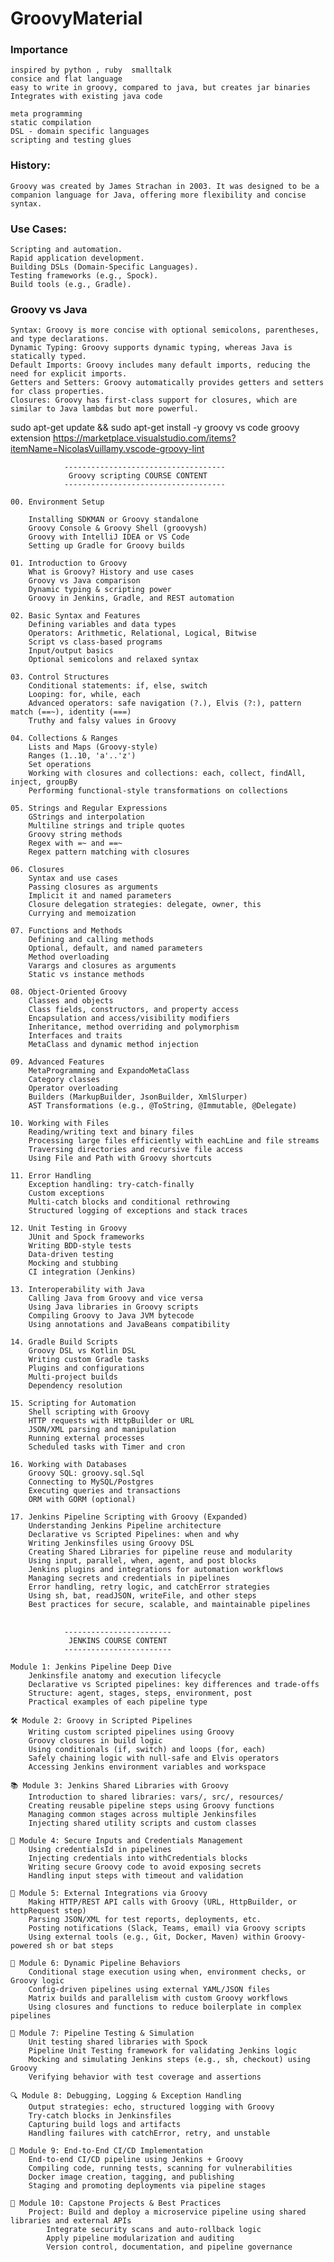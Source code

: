 # GroovyMaterial

### Importance
    inspired by python , ruby  smalltalk 
    consice and flat language
    easy to write in groovy, compared to java, but creates jar binaries
    Integrates with existing java code

    meta programming
    static compilation
    DSL - domain specific languages
    scripting and testing glues

### History: 
    Groovy was created by James Strachan in 2003. It was designed to be a companion language for Java, offering more flexibility and concise syntax.

### Use Cases:
    Scripting and automation.
    Rapid application development.
    Building DSLs (Domain-Specific Languages).
    Testing frameworks (e.g., Spock).
    Build tools (e.g., Gradle).

### Groovy vs Java

    Syntax: Groovy is more concise with optional semicolons, parentheses, and type declarations.
    Dynamic Typing: Groovy supports dynamic typing, whereas Java is statically typed.
    Default Imports: Groovy includes many default imports, reducing the need for explicit imports.
    Getters and Setters: Groovy automatically provides getters and setters for class properties.
    Closures: Groovy has first-class support for closures, which are similar to Java lambdas but more powerful.

sudo apt-get update && sudo apt-get install -y groovy
vs code groovy extension 
    https://marketplace.visualstudio.com/items?itemName=NicolasVuillamy.vscode-groovy-lint


                ------------------------------------
                 Groovy scripting COURSE CONTENT
                ------------------------------------

    00. Environment Setup

        Installing SDKMAN or Groovy standalone
        Groovy Console & Groovy Shell (groovysh)
        Groovy with IntelliJ IDEA or VS Code
        Setting up Gradle for Groovy builds

    01. Introduction to Groovy
        What is Groovy? History and use cases
        Groovy vs Java comparison
        Dynamic typing & scripting power
        Groovy in Jenkins, Gradle, and REST automation

    02. Basic Syntax and Features
        Defining variables and data types
        Operators: Arithmetic, Relational, Logical, Bitwise
        Script vs class-based programs
        Input/output basics
        Optional semicolons and relaxed syntax

    03. Control Structures
        Conditional statements: if, else, switch
        Looping: for, while, each
        Advanced operators: safe navigation (?.), Elvis (?:), pattern match (==~), identity (===)
        Truthy and falsy values in Groovy

    04. Collections & Ranges
        Lists and Maps (Groovy-style)
        Ranges (1..10, 'a'..'z')
        Set operations
        Working with closures and collections: each, collect, findAll, inject, groupBy
        Performing functional-style transformations on collections

    05. Strings and Regular Expressions
        GStrings and interpolation
        Multiline strings and triple quotes
        Groovy string methods
        Regex with =~ and ==~
        Regex pattern matching with closures

    06. Closures
        Syntax and use cases
        Passing closures as arguments
        Implicit it and named parameters
        Closure delegation strategies: delegate, owner, this
        Currying and memoization

    07. Functions and Methods
        Defining and calling methods
        Optional, default, and named parameters
        Method overloading
        Varargs and closures as arguments
        Static vs instance methods

    08. Object-Oriented Groovy
        Classes and objects
        Class fields, constructors, and property access
        Encapsulation and access/visibility modifiers
        Inheritance, method overriding and polymorphism
        Interfaces and traits
        MetaClass and dynamic method injection

    09. Advanced Features
        MetaProgramming and ExpandoMetaClass
        Category classes
        Operator overloading
        Builders (MarkupBuilder, JsonBuilder, XmlSlurper)
        AST Transformations (e.g., @ToString, @Immutable, @Delegate)

    10. Working with Files
        Reading/writing text and binary files
        Processing large files efficiently with eachLine and file streams
        Traversing directories and recursive file access
        Using File and Path with Groovy shortcuts

    11. Error Handling
        Exception handling: try-catch-finally
        Custom exceptions
        Multi-catch blocks and conditional rethrowing
        Structured logging of exceptions and stack traces

    12. Unit Testing in Groovy
        JUnit and Spock frameworks
        Writing BDD-style tests
        Data-driven testing
        Mocking and stubbing
        CI integration (Jenkins)

    13. Interoperability with Java
        Calling Java from Groovy and vice versa
        Using Java libraries in Groovy scripts
        Compiling Groovy to Java JVM bytecode
        Using annotations and JavaBeans compatibility

    14. Gradle Build Scripts
        Groovy DSL vs Kotlin DSL
        Writing custom Gradle tasks
        Plugins and configurations
        Multi-project builds
        Dependency resolution

    15. Scripting for Automation
        Shell scripting with Groovy
        HTTP requests with HttpBuilder or URL
        JSON/XML parsing and manipulation
        Running external processes
        Scheduled tasks with Timer and cron

    16. Working with Databases
        Groovy SQL: groovy.sql.Sql
        Connecting to MySQL/Postgres
        Executing queries and transactions
        ORM with GORM (optional)

    17. Jenkins Pipeline Scripting with Groovy (Expanded)
        Understanding Jenkins Pipeline architecture
        Declarative vs Scripted Pipelines: when and why
        Writing Jenkinsfiles using Groovy DSL
        Creating Shared Libraries for pipeline reuse and modularity
        Using input, parallel, when, agent, and post blocks
        Jenkins plugins and integrations for automation workflows
        Managing secrets and credentials in pipelines
        Error handling, retry logic, and catchError strategies
        Using sh, bat, readJSON, writeFile, and other steps
        Best practices for secure, scalable, and maintainable pipelines



##

                ------------------------
                 JENKINS COURSE CONTENT
                ------------------------

    Module 1: Jenkins Pipeline Deep Dive
        Jenkinsfile anatomy and execution lifecycle
        Declarative vs Scripted pipelines: key differences and trade-offs
        Structure: agent, stages, steps, environment, post
        Practical examples of each pipeline type

    🛠️ Module 2: Groovy in Scripted Pipelines
        Writing custom scripted pipelines using Groovy
        Groovy closures in build logic
        Using conditionals (if, switch) and loops (for, each)
        Safely chaining logic with null-safe and Elvis operators
        Accessing Jenkins environment variables and workspace

    📚 Module 3: Jenkins Shared Libraries with Groovy
        Introduction to shared libraries: vars/, src/, resources/
        Creating reusable pipeline steps using Groovy functions
        Managing common stages across multiple Jenkinsfiles
        Injecting shared utility scripts and custom classes

    🔐 Module 4: Secure Inputs and Credentials Management
        Using credentialsId in pipelines
        Injecting credentials into withCredentials blocks
        Writing secure Groovy code to avoid exposing secrets
        Handling input steps with timeout and validation

    🔗 Module 5: External Integrations via Groovy
        Making HTTP/REST API calls with Groovy (URL, HttpBuilder, or httpRequest step)
        Parsing JSON/XML for test reports, deployments, etc.
        Posting notifications (Slack, Teams, email) via Groovy scripts
        Using external tools (e.g., Git, Docker, Maven) within Groovy-powered sh or bat steps

    🔁 Module 6: Dynamic Pipeline Behaviors
        Conditional stage execution using when, environment checks, or Groovy logic
        Config-driven pipelines using external YAML/JSON files
        Matrix builds and parallelism with custom Groovy workflows
        Using closures and functions to reduce boilerplate in complex pipelines

    🧪 Module 7: Pipeline Testing & Simulation
        Unit testing shared libraries with Spock
        Pipeline Unit Testing framework for validating Jenkins logic
        Mocking and simulating Jenkins steps (e.g., sh, checkout) using Groovy
        Verifying behavior with test coverage and assertions

    🔍 Module 8: Debugging, Logging & Exception Handling
        Output strategies: echo, structured logging with Groovy
        Try-catch blocks in Jenkinsfiles
        Capturing build logs and artifacts
        Handling failures with catchError, retry, and unstable

    🚀 Module 9: End-to-End CI/CD Implementation
        End-to-end CI/CD pipeline using Jenkins + Groovy
        Compiling code, running tests, scanning for vulnerabilities
        Docker image creation, tagging, and publishing
        Staging and promoting deployments via pipeline stages

    🧠 Module 10: Capstone Projects & Best Practices
        Project: Build and deploy a microservice pipeline using shared libraries and external APIs
            Integrate security scans and auto-rollback logic
            Apply pipeline modularization and auditing
            Version control, documentation, and pipeline governance